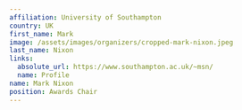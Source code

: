 ```yaml
---
affiliation: University of Southampton
country: UK
first_name: Mark
image: /assets/images/organizers/cropped-mark-nixon.jpeg
last_name: Nixon
links:
  absolute_url: https://www.southampton.ac.uk/~msn/
  name: Profile
name: Mark Nixon
position: Awards Chair
---
```

